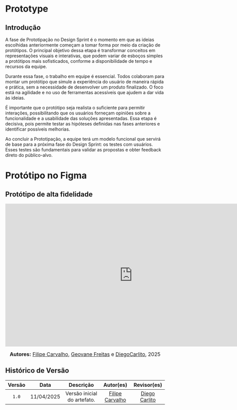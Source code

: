 # Prototype 

## Introdução

A fase de Prototipação no Design Sprint é o momento em que as ideias escolhidas anteriormente começam a tomar forma por meio da criação de protótipos. O principal objetivo dessa etapa é transformar conceitos em representações visuais e interativas, que podem variar de esboços simples a protótipos mais sofisticados, conforme a disponibilidade de tempo e recursos da equipe.

Durante essa fase, o trabalho em equipe é essencial. Todos colaboram para montar um protótipo que simule a experiência do usuário de maneira rápida e prática, sem a necessidade de desenvolver um produto finalizado. O foco está na agilidade e no uso de ferramentas acessíveis que ajudem a dar vida às ideias.

É importante que o protótipo seja realista o suficiente para permitir interações, possibilitando que os usuários forneçam opiniões sobre a funcionalidade e a usabilidade das soluções apresentadas. Essa etapa é decisiva, pois permite testar as hipóteses definidas nas fases anteriores e identificar possíveis melhorias.

Ao concluir a Prototipação, a equipe terá um modelo funcional que servirá de base para a próxima fase do Design Sprint: os testes com usuários. Esses testes são fundamentais para validar as propostas e obter feedback direto do público-alvo.

# Protótipo no Figma

## Protótipo de alta fidelidade

<iframe style="border: 1px solid rgba(0, 0, 0, 0.1);" width="800" height="450" src="https://embed.figma.com/design/Gm0ax0DUSvkrDZgpjFxDvc/CoffeeAtlas?node-id=0-1&embed-host=share" allowfullscreen></iframe>

<font size="3"><p style="text-align: center"><b>Autores:</b>  [Filipe Carvalho](https://github.com/filipe-002), [Geovane Freitas](https://github.com/GeovaneSFT) e [DiegoCarlito](https://github.com/DiegoCarlito), 2025</p></font>


## Histórico de Versão
| Versão | Data | Descrição | Autor(es) |  Revisor(es) |
| :-: | :-: | :-: | :-: | :-: |
| `1.0` | 11/04/2025  | Versão inicial do artefato. | [Filipe Carvalho](https://github.com/filipe-002) | [Diego Carlito](https://github.com/DiegoCarlito) |
